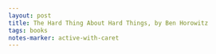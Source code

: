 ```yaml
---
layout: post
title: The Hard Thing About Hard Things, by Ben Horowitz
tags: books
notes-marker: active-with-caret
---
```

